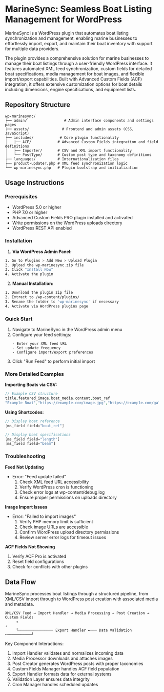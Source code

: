 # MarineSync: Seamless Boat Listing Management for WordPress

MarineSync is a WordPress plugin that automates boat listing synchronization and management, enabling marine businesses to effortlessly import, export, and maintain their boat inventory with support for multiple data providers.

The plugin provides a comprehensive solution for marine businesses to manage their boat listings through a user-friendly WordPress interface. It features automated XML feed synchronization, custom fields for detailed boat specifications, media management for boat images, and flexible import/export capabilities. Built with Advanced Custom Fields (ACF) integration, it offers extensive customization options for boat details including dimensions, engine specifications, and equipment lists.

## Repository Structure
```
wp-marinesync/
├── admin/                 # Admin interface components and settings pages
├── assets/               # Frontend and admin assets (CSS, JavaScript)
├── includes/            # Core plugin functionality
│   ├── ACF/            # Advanced Custom Fields integration and field definitions
│   ├── Importer/       # CSV and XML import functionality
│   └── PostType/       # Custom post type and taxonomy definitions
├── languages/          # Internationalization files
├── product-updater.php # XML feed synchronization logic
└── wp-marinesync.php   # Plugin bootstrap and initialization
```

## Usage Instructions
### Prerequisites
- WordPress 5.0 or higher
- PHP 7.0 or higher
- Advanced Custom Fields PRO plugin installed and activated
- Write permissions on the WordPress uploads directory
- WordPress REST API enabled

### Installation

1. **Via WordPress Admin Panel:**
```bash
1. Go to Plugins > Add New > Upload Plugin
2. Upload the wp-marinesync.zip file
3. Click "Install Now"
4. Activate the plugin
```

2. **Manual Installation:**
```bash
1. Download the plugin zip file
2. Extract to /wp-content/plugins/
3. Rename the folder to 'wp-marinesync' if necessary
4. Activate via WordPress plugins page
```

### Quick Start
1. Navigate to MarineSync in the WordPress admin menu
2. Configure your feed settings:
   ```
   - Enter your XML feed URL
   - Set update frequency
   - Configure import/export preferences
   ```
3. Click "Run Feed" to perform initial import

### More Detailed Examples

**Importing Boats via CSV:**
```php
// Example CSV structure
title,featured_image,boat_media,content,boat_ref
"Example Boat","https://example.com/image.jpg","https://example.com/gallery1.jpg,https://example.com/gallery2.jpg","Description","REF001"
```

**Using Shortcodes:**
```php
// Display boat reference
[ms_field field="boat_ref"]

// Display boat specifications
[ms_field field="length"]
[ms_field field="beam"]
```

### Troubleshooting

**Feed Not Updating**
- Error: "Feed update failed"
  1. Check XML feed URL accessibility
  2. Verify WordPress cron is functioning
  3. Check error logs at wp-content/debug.log
  4. Ensure proper permissions on uploads directory

**Image Import Issues**
- Error: "Failed to import images"
  1. Verify PHP memory limit is sufficient
  2. Check image URLs are accessible
  3. Confirm WordPress upload directory permissions
  4. Review server error logs for timeout issues

**ACF Fields Not Showing**
1. Verify ACF Pro is activated
2. Reset field configurations
3. Check for conflicts with other plugins

## Data Flow
MarineSync processes boat listings through a structured pipeline, from XML/CSV import through to WordPress post creation with associated media and metadata.

```ascii
XML/CSV Feed → Import Handler → Media Processing → Post Creation → Custom Fields
     ↑                                                                  ↓
     └──────────────── Export Handler ←─── Data Validation ←───────────┘
```

Key Component Interactions:
1. Import Handler validates and normalizes incoming data
2. Media Processor downloads and attaches images
3. Post Creator generates WordPress posts with proper taxonomies
4. Custom Fields Manager handles ACF field population
5. Export Handler formats data for external systems
6. Validation Layer ensures data integrity
7. Cron Manager handles scheduled updates